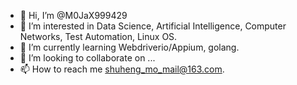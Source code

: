 - 👋 Hi, I’m @M0JaX999429
- 👀 I’m interested in Data Science, Artificial Intelligence, Computer Networks, Test Automation, Linux OS.
- 🌱 I’m currently learning Webdriverio/Appium, golang.
- 💞️ I’m looking to collaborate on ...
- 📫 How to reach me shuheng_mo_mail@163.com.

<!---
M0JaX999429/M0JaX999429 is a ✨ special ✨ repository because its `README.md` (this file) appears on your GitHub profile.
You can click the Preview link to take a look at your changes.
--->
